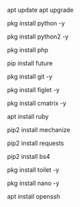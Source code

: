apt update 
apt upgrade

pkg install python -y

pkg install python2 -y

pkg install php 

pip install future

pkg install git -y

pkg install figlet -y

pkg install cmatrix -y

apt install ruby

pip2 install mechanize

pip2 install requests

pip2 install bs4

pkg install toilet -y

pkg install nano -y

apt install openssh
